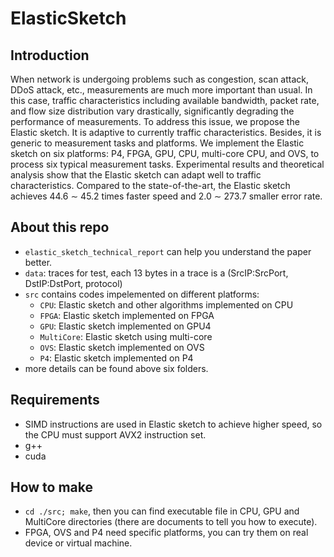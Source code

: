 # ElasticSketch

## Introduction
When network is undergoing problems such as congestion, scan attack, DDoS attack, etc., measurements are much more important than usual. In this case, traffic characteristics including available bandwidth, packet rate, and flow size distribution vary drastically, significantly degrading the performance of measurements. To address this issue, we propose the Elastic sketch. It is adaptive to currently traffic characteristics. Besides, it is generic to measurement tasks and platforms. We implement the Elastic sketch on six platforms: P4, FPGA, GPU, CPU, multi-core CPU, and OVS, to process six typical measurement tasks. Experimental results and theoretical analysis show that the Elastic sketch can adapt well to traffic characteristics. Compared to the state-of-the-art, the Elastic sketch achieves 44.6 ∼ 45.2 times faster speed and 2.0 ∼ 273.7 smaller error rate.

## About this repo
- `elastic_sketch_technical_report` can help you understand the paper better.
- `data`: traces for test, each 13 bytes in a trace is a (SrcIP:SrcPort, DstIP:DstPort, protocol)
- `src` contains codes impelemented on different platforms:
  - `CPU`: Elastic sketch and other algorithms implemented on CPU
  - `FPGA`: Elastic sketch implemented on FPGA
  - `GPU`: Elastic sketch implemented on GPU4
  - `MultiCore`: Elastic sketch using multi-core
  - `OVS`: Elastic sketch implemented on OVS
  - `P4`: Elastic sketch implemented on P4
- more details can be found above six folders.

## Requirements
- SIMD instructions are used in Elastic sketch to achieve higher speed, so the CPU must support AVX2 instruction set.
- g++
- cuda

## How to make
- `cd ./src; make`, then you can find executable file in CPU, GPU and MultiCore directories (there are documents to tell you how to execute).
- FPGA, OVS and P4 need specific platforms, you can try them on real device or virtual machine.


